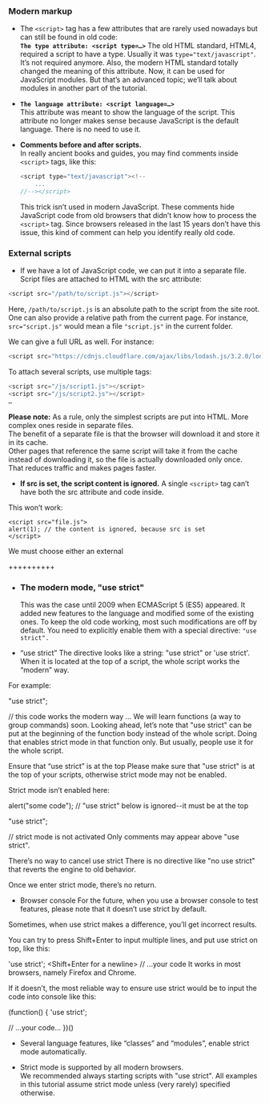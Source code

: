 ### Modern markup

- The `<script>` tag has a few attributes that are rarely used nowadays but can still be found in old code:  
  **`The type attribute: <script type=…>`**
  The old HTML standard, HTML4, required a script to have a type. Usually it was `type="text/javascript"`. It’s not required anymore. Also, the modern HTML standard totally changed the meaning of this attribute. Now, it can be used for JavaScript modules. But that’s an advanced topic; we’ll talk about modules in another part of the tutorial.

- **`The language attribute: <script language=…>`**  
  This attribute was meant to show the language of the script. This attribute no longer makes sense because JavaScript is the default language. There is no need to use it.

- **Comments before and after scripts.**  
  In really ancient books and guides, you may find comments inside `<script>` tags, like this:

  ```js
  <script type="text/javascript"><!--
      ...
  //--></script>
  ```

  This trick isn’t used in modern JavaScript. These comments hide JavaScript code from old browsers that didn’t know how to process the `<script>` tag. Since browsers released in the last 15 years don’t have this issue, this kind of comment can help you identify really old code.

### External scripts

- If we have a lot of JavaScript code, we can put it into a separate file.  
  Script files are attached to HTML with the src attribute:

```js
<script src="/path/to/script.js"></script>
```

Here, `/path/to/script.js` is an absolute path to the script from the site root. One can also provide a relative path from the current page. For instance, `src="script.js"` would mean a file `"script.js"` in the current folder.

We can give a full URL as well. For instance:

```js
<script src="https://cdnjs.cloudflare.com/ajax/libs/lodash.js/3.2.0/lodash.js"></script>
```

To attach several scripts, use multiple tags:

```js
<script src="/js/script1.js"></script>
<script src="/js/script2.js"></script>
…
```

**Please note:**
As a rule, only the simplest scripts are put into HTML. More complex ones reside in separate files.  
The benefit of a separate file is that the browser will download it and store it in its cache.  
Other pages that reference the same script will take it from the cache instead of downloading it, so the file is actually downloaded only once.  
That reduces traffic and makes pages faster.

- **If src is set, the script content is ignored.**
  A single `<script>` tag can’t have both the src attribute and code inside.

This won’t work:

```ja
<script src="file.js">
alert(1); // the content is ignored, because src is set
</script>
```

We must choose either an external <script src="…"> or a regular <script> with code.

The example above can be split into two scripts to work:

<script src="file.js"></script>
<script>
  alert(1);
</script>

++++++++++

- ### The modern mode, "use strict"

  This was the case until 2009 when ECMAScript 5 (ES5) appeared. It added new features to the language and modified some of the existing ones. To keep the old code working, most such modifications are off by default. You need to explicitly enable them with a special directive: `"use strict".`

- “use strict”
  The directive looks like a string: "use strict" or 'use strict'. When it is located at the top of a script, the whole script works the “modern” way.

For example:

"use strict";

// this code works the modern way
...
We will learn functions (a way to group commands) soon. Looking ahead, let’s note that "use strict" can be put at the beginning of the function body instead of the whole script. Doing that enables strict mode in that function only. But usually, people use it for the whole script.

Ensure that “use strict” is at the top
Please make sure that "use strict" is at the top of your scripts, otherwise strict mode may not be enabled.

Strict mode isn’t enabled here:

alert("some code");
// "use strict" below is ignored--it must be at the top

"use strict";

// strict mode is not activated
Only comments may appear above "use strict".

There’s no way to cancel use strict
There is no directive like "no use strict" that reverts the engine to old behavior.

Once we enter strict mode, there’s no return.

- Browser console
  For the future, when you use a browser console to test features, please note that it doesn’t use strict by default.

Sometimes, when use strict makes a difference, you’ll get incorrect results.

You can try to press Shift+Enter to input multiple lines, and put use strict on top, like this:

'use strict'; <Shift+Enter for a newline>
// ...your code
<Enter to run>
It works in most browsers, namely Firefox and Chrome.

If it doesn’t, the most reliable way to ensure use strict would be to input the code into console like this:

(function() {
'use strict';

// ...your code...
})()

- Several language features, like “classes” and “modules”, enable strict mode automatically.

- Strict mode is supported by all modern browsers.  
  We recommended always starting scripts with "use strict". All examples in this tutorial assume strict mode unless (very rarely) specified otherwise.

